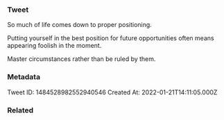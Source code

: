 ### Tweet
So much of life comes down to proper positioning.

Putting yourself in the best position for future opportunities often means appearing foolish in the moment. 

Master circumstances rather than be ruled by them.

### Metadata
Tweet ID: 1484528982552940546
Created At: 2022-01-21T14:11:05.000Z

### Related


